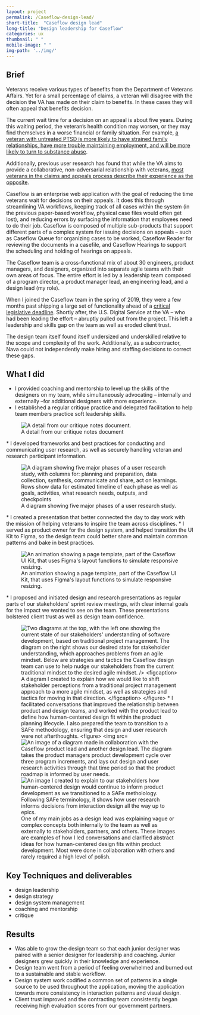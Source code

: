 ```yaml
---
layout: project
permalink: /Caseflow-design-lead/
short-title:  "Caseflow design lead"
long-title: "Design leadership for Caseflow"
categories: ux
thumbnail: " "
mobile-image: " "
img-path: '../img/'
---
```


## Brief ##

Veterans receive various types of benefits from the Department of Veterans Affairs. Yet for a small percentage of claims, a veteran will disagree with the decision the VA has made on their claim to benefits. In these cases they will often appeal that benefits decision.

The current wait time for a decision on an appeal is about five years. During this waiting period, the veteran’s health condition may worsen, or they may find themselves in a worse financial or family situation. For example, [a veteran with untreated PTSD is more likely to have strained family relationships, have more trouble maintaining employment, and will be more likely to turn to substance abuse](https://americanaddictioncenters.org/trauma-stressor-related-disorders/combat-veterans).

Additionally, previous user research has found that while the VA aims to provide a collaborative, non-adversarial relationship with veterans, [most veterans in the claims and appeals process describe their experience as the opposite](https://blogs.va.gov/VAntage/25331/listening-to-the-voices-of-veterans-and-their-journey-in-the-appeals-system/).

Caseflow is an enterprise web application with the goal of reducing the time veterans wait for decisions on their appeals. It does this through streamlining VA workflows, keeping track of all cases within the system (in the previous paper-based workflow, physical case files would often get lost), and reducing errors by surfacing the information that employees need to do their job. Caseflow is composed of multiple sub-products that support different parts of a complex system for issuing decisions on appeals – such as Caseflow Queue for organizing cases to be worked, Caseflow Reader for reviewing the documents in a casefile, and Caseflow Hearings to support the scheduling and holding of hearings on appeals.

The Caseflow team is a cross-functional mix of about 30 engineers, product managers, and designers, organized into separate agile teams with their own areas of focus. The entire effort is led by a leadership team composed of a program director, a product manager lead, an engineering lead, and a design lead (my role).

When I joined the Caseflow team in the spring of 2019, they were a few months past shipping a large set of functionality ahead of a [critical legislative deadline](https://www.congress.gov/bill/115th-congress/house-bill/2288). Shortly after, the U.S. Digital Service at the VA – who had been leading the effort – abruptly pulled out from the project. This left a leadership and skills gap on the team as well as eroded client trust.

The design team itself found itself undersized and underskilled relative to the scope and complexity of the work. Additionally, as a subcontractor, Nava could not independently make hiring and staffing decisions to correct these gaps.

## What I did ##

* I provided coaching and mentorship to level up the skills of the designers on my team, while simultaneously advocating – internally and externally –for additional designers with more experience.
* I established a regular critique practice and delegated facilitation to help team members practice soft leadership skills.
<figure>
	<img src="{{ page.img-path }}/caseflow-critique@2x.png" alt="A detail from our critique notes document." />
	<figcaption>
		A detail from our critique notes document
	</figcaption>
</figure>
* I developed frameworks and best practices for conducting and communicating user research, as well as securely handling veteran and research participant information.
<figure>
	<img src="{{ page.img-path }}/caseflow-research-template@2x.png" alt="A diagram showing five major phases of a user research study, with columns for: planning and preparation, data collection, synthesis, communicate and share, act on learnings. Rows show data for estimated timeline of each phase as well as goals, activities, what research needs, outputs, and checkpoints" />
	<figcaption>
		A diagram showing five major phases of a user research study.
	</figcaption>
</figure>
* I created a presentation that better connected the day to day work with the mission of helping veterans to inspire the team across disciplines.
* I served as product owner for the design system, and helped transition the UI Kit to Figma, so the design team could better share and maintain common patterns and bake in best practices.
<figure>
	<img src="{{ page.img-path }}/caseflow-UI-kit-resize.png" alt="An animation showing a page template, part of the Caseflow UI Kit, that uses Figma's layout functions to simulate responsive resizing." />
	<figcaption>
		An animation showing a page template, part of the Caseflow UI Kit, that uses Figma's layout functions to simulate responsive resizing.
	</figcaption>
</figure>
* I proposed and initiated design and research presentations as regular parts of our stakeholders' sprint review meetings, with clear internal goals for the impact we wanted to see on the team. These presentations bolstered client trust as well as design team confidence.
<figure>
	<img src="{{ page.img-path }}/caseflow-comms-strat@2x.png" alt="Two diagrams at the top, with the left one showing the current state of our stakeholders' understanding of software development, based on traditional project management. The diagram on the right shows our desired state for stakeholder understanding, which approaches problems from an agile mindset. Below are strategies and tactics the Caseflow design team can use to help nudge our stakeholders from the current traditional mindset to the desired agile mindset. />
	<figcaption>
		A diagram I created to explain how we would like to shift stakeholder perceptions from a traditional project management approach to a more agile mindset, as well as strategies and tactics for moving in that direction.
	</figcaption>
</figure>
* I facilitated conversations that improved the relationship between product and design teams, and worked with the product lead to define how human-centered design fit within the product planning lifecycle. I also prepared the team to transition to a SAFe methodology, ensuring that design and user research were not afterthoughts.
<figure>
	<img src="{{ page.img-path }}/caseflow-design-n-prod@2x.png" alt="A detail from a collaborative Mural created during a workshop with the Caseflow design and product teams, following the What I Need From You framework from Liberating Structures. On the left are requests that each team made from the other." />
	<img src="{{ page.img-path }}/caseflow-prod-lifecyle.png" alt="An image of a diagram made in collaboration with the Caseflow product lead and another design lead. The diagram takes the product managers product development cycle over three program increments, and lays out design and user research activities through that time period so that the product roadmap is informed by user needs." />
	<img src="{{ page.img-path }}/caseflow-SAFe.png" alt="An image I created to explain to our stakeholders how human-centered design would continue to inform product development as we transitioned to a SAFe metholology. Following SAFe terminology, it shows how user research informs decisions from interaction design all the way up to epics." />
	<figcaption>
		One of my main jobs as a design lead was explaining vague or complex concepts both internally to the team as well as externally to stakeholders, partners, and others. These images are examples of how I led conversations and clarified abstract ideas for how human-centered design fits within product development. Most were done in collaboration with others and rarely required a high level of polish.
	</figcaption>
</figure>

## Key Techniques and deliverables ##
<ul class="skill-pills">
	<li>design leadership</li>
	<li>design strategy</li>
	<li>design system management</li>
	<li>coaching and mentorship</li>
	<li>critique</li>
</ul>

## Results ##

* Was able to grow the design team so that each junior designer was paired with a senior designer for leadership and coaching. Junior designers grew quickly in their knowledge and experience.
* Design team went from a period of feeling overwhelmed and burned out to a sustainable and stable workflow.
* Design system work codified a common set of patterns in a single source to be used throughout the application, moving the application towards more consistency in interaction patterns and visual design.
* Client trust improved and the contracting team consistently began receiving high evaluation scores from our government partners.
